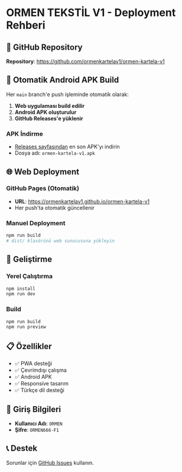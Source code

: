 # ORMEN TEKSTİL V1 - Deployment Rehberi

## 🚀 GitHub Repository

**Repository**: https://github.com/ormenkartelav1/ormen-kartela-v1

## 📱 Otomatik Android APK Build

Her `main` branch'e push işleminde otomatik olarak:

1. **Web uygulaması build edilir**
2. **Android APK oluşturulur** 
3. **GitHub Releases'e yüklenir**

### APK İndirme
- [Releases sayfasından](https://github.com/ormenkartelav1/ormen-kartela-v1/releases) en son APK'yı indirin
- Dosya adı: `ormen-kartela-v1.apk`

## 🌐 Web Deployment

### GitHub Pages (Otomatik)
- **URL**: https://ormenkartelav1.github.io/ormen-kartela-v1
- Her push'ta otomatik güncellenir

### Manuel Deployment
```bash
npm run build
# dist/ klasörünü web sunucusuna yükleyin
```

## 🔧 Geliştirme

### Yerel Çalıştırma
```bash
npm install
npm run dev
```

### Build
```bash
npm run build
npm run preview
```

## 📋 Özellikler

- ✅ PWA desteği
- ✅ Çevrimdışı çalışma
- ✅ Android APK
- ✅ Responsive tasarım
- ✅ Türkçe dil desteği

## 🔐 Giriş Bilgileri

- **Kullanıcı Adı**: `ORMEN`
- **Şifre**: `ORMEN666-F1`

## 📞 Destek

Sorunlar için [GitHub Issues](https://github.com/ormenkartelav1/ormen-kartela-v1/issues) kullanın.